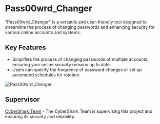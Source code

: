 # Pass00wrd_Changer

"Pass00wrd_Changer" is a versatile and user-friendly tool designed to streamline the process of changing passwords and enhancing security for various online accounts and systems.

## Key Features

- Simplifies the process of changing passwords of multiple accounts, ensuring your online security remains up to date.
- Users can specify the frequency of password changes or set up automated schedules for rotation.

![Pass00wrd_Changer](https://raw.githubusercontent.com/yazanhwedi/Pass00wrd_Changer/main/IMG_0250.png)

## Supervisor

[CyberShark Team](https://github.com/yazanhwedi) - The CyberShark Team is supervising this project and ensuring its security and reliability.

